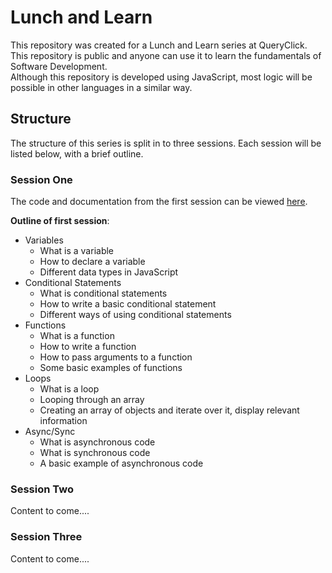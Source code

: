 # Lunch and Learn

This repository was created for a Lunch and Learn series at QueryClick.   
This repository is public and anyone can use it to learn the fundamentals of Software Development.   
Although this repository is developed using JavaScript, most logic will be possible in other languages in a similar way.

## Structure
The structure of this series is split in to three sessions. Each session will be listed below, with a brief outline.

### Session One
The code and documentation from the first session can be viewed [here](session-1). 

**Outline of first session**: 

* Variables
    * What is a variable
    * How to declare a variable
    * Different data types in JavaScript
* Conditional Statements
    * What is conditional statements
    * How to write a basic conditional statement
    * Different ways of using conditional statements
* Functions
    * What is a function
    * How to write a function
    * How to pass arguments to a function
    * Some basic examples of functions
* Loops
    * What is a loop
    * Looping through an array
    * Creating an array of objects and iterate over it, display relevant information
* Async/Sync
    * What is asynchronous code
    * What is synchronous code
    * A basic example of asynchronous code

### Session Two
Content to come....

### Session Three
Content to come....